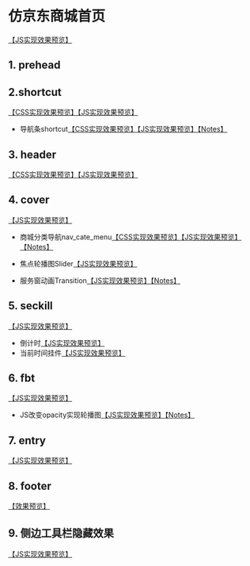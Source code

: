 # 仿京东商城首页
[【JS实现效果预览】](https://baoyuzhang.github.io/JD.COM/JD.COM/index.html)

## 1. prehead

## 2.shortcut
[【CSS实现效果预览】](https://baoyuzhang.github.io/JD.COM/module/shortcut/shortcut_css.html)[【JS实现效果预览】](https://baoyuzhang.github.io/JD.COM/module/shortcut/shortcut.html)
- 导航条shortcut[【CSS实现效果预览】](https://baoyuzhang.github.io/JD.COM/module/shortcut/shortcut_css.html)[【JS实现效果预览】](https://baoyuzhang.github.io/JD.COM/module/shortcut/shortcut.html)[【Notes】](https://github.com/baoyuzhang/JD.COM/tree/master/module/shortcut)

## 3. header
[【CSS实现效果预览】](https://baoyuzhang.github.io/JD.COM/module/header/header_css.html)[【JS实现效果预览】](https://baoyuzhang.github.io/JD.COM/module/header/header.html)

## 4. cover
[【JS实现效果预览】](https://baoyuzhang.github.io/JD.COM/module/cover/cover.html)
- 商城分类导航nav_cate_menu[【CSS实现效果预览】](https://baoyuzhang.github.io/JD.COM/module/NavCateMenu/nav_cate_menu_css.html)[【JS实现效果预览】](https://baoyuzhang.github.io/JD.COM/module/NavCateMenu/nav_cate_menu.html)[【Notes】](https://github.com/baoyuzhang/JD.COM/tree/master/module/NavCateMenu)

- 焦点轮播图Slider[【JS实现效果预览】](https://baoyuzhang.github.io/JD.COM/module/Slider/slider.html)

- 服务窗动画Transition[【JS实现效果预览】](https://baoyuzhang.github.io/JD.COM/module/Transition/Transition.html)[【Notes】](https://github.com/baoyuzhang/JD.COM/tree/master/module/Transition)

## 5. seckill
[【JS实现效果预览】](https://baoyuzhang.github.io/JD.COM/module/seckill/seckill.html)
- 倒计时[【JS实现效果预览】](https://baoyuzhang.github.io/JD.COM/module/DateAndTime/CountDown.html)
- 当前时间挂件[【JS实现效果预览】](https://baoyuzhang.github.io/JD.COM/module/DateAndTime/CurDate.html)

## 6. fbt
[【JS实现效果预览】](https://baoyuzhang.github.io/JD.COM/module/fbt/fbt.html)
- JS改变opacity实现轮播图[【JS实现效果预览】](https://baoyuzhang.github.io/JD.COM/module/fbt/fbt.html)[【Notes】](https://github.com/baoyuzhang/JD.COM/tree/master/module/fbt)

## 7. entry
[【JS实现效果预览】](https://baoyuzhang.github.io/JD.COM/module/entry/entry.html)

## 8. footer
[【效果预览】](https://baoyuzhang.github.io/JD.COM/module/footer/footer.html)

## 9. 侧边工具栏隐藏效果
[【JS实现效果预览】](https://baoyuzhang.github.io/JD.COM/module/globalToolbar/globalToolbar.html)
